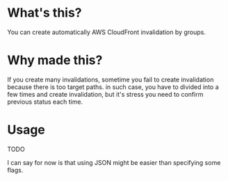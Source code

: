 # What's this?
You can create automatically AWS CloudFront invalidation by groups.

# Why made this?
If you create many invalidations, sometime you fail to create invalidation because there is too target paths.
in such case, you have to divided into a few times and create invalidation, but it's stress you need to confirm previous status each time.

# Usage
TODO

I can say for now is that using JSON might be easier than specifying some flags.
